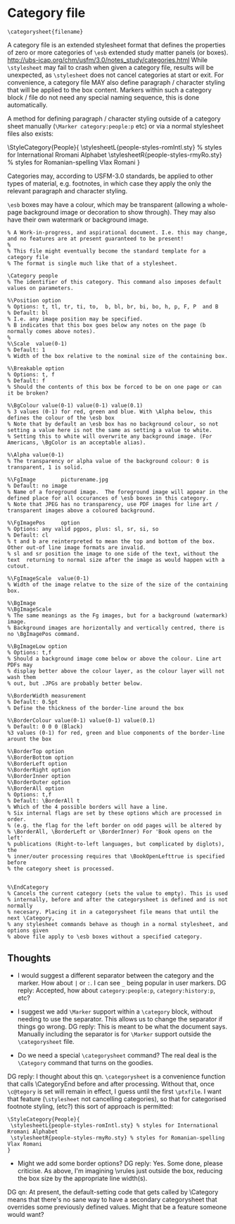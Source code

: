 # Category file

```\categorysheet{filename}```

A category file is an extended stylesheet format that defines the properties of zero or more categories  of ```\esb```  extended study matter panels (or boxes).
http://ubs-icap.org/chm/usfm/3.0/notes_study/categories.html
While ```\stylesheet``` may fail to crash when given a category file, results will be unexpected, as ```\stylesheet``` does not cancel categories 
at start or exit.
For convenience, a category file MAY also define paragraph / character styling that will be applied  to the box content. Markers within such a 
category block / file do not need any special naming sequence, this is done automatically.

A method for defining paragraph / character styling outside of a category sheet manually (```\Marker category:people:p``` etc) or via a 
normal stylesheet files also exists:

\StyleCategory{People}{
 \stylesheetL{people-styles-romIntl.sty} % styles for International Rromani Alphabet
 \stylesheetR{people-styles-rmyRo.sty} % styles for Romanian-spelling Vlax Romani 
}


Categories may, according to USFM-3.0 standards, be applied to other types of material, e.g. footnotes, in which case they apply the 
only the relevant paragraph and character styling. 

```\esb```  boxes may have a colour, which may be transparent (allowing a whole-page background image or decoration to show through). They 
may also have their own watermark or background image.
```
% A Work-in-progress, and aspirational document. I.e. this may change, and no features are at present guaranteed to be present!
% 
% This file might eventually become the standard template for a category file
% The format is single much like that of a stylesheet.

\Category people
% The identifier of this category. This command also imposes default values on parameters.

%\Position option
% Options: t, tl, tr, ti, to,  b, bl, br, bi, bo, h, p, F, P  and B
% Default: bl
% I.e. any image position may be specified. 
% B indicates that this box goes below any notes on the page (b normally comes above notes).
% 
%\Scale  value(0-1)
% Default: 1
% Width of the box relative to the nominal size of the containing box.

%\Breakable option
% Options: t, f
% Default: f
% Should the contents of this box be forced to be on one page or can it be broken?

%\BgColour value(0-1) value(0-1) value(0.1)
% 3 values (0-1) for red, green and blue. With \Alpha below, this defines the colour of the \esb box
% Note that by default an \esb box has no background colour, so not setting a value here is not the same as setting a value to white. 
% Setting this to white will overwrite any background image. (For Americans, \BgColor is an acceptable alias).

%\Alpha value(0-1)
% The transparency or alpha value of the background colour: 0 is transparent, 1 is solid.

%\FgImage        picturename.jpg
% Default: no image
% Name of a foreground image.  The foreground image will appear in the defined place for all occurances of \esb boxes in this category.
% Note that JPEG has no transparency, use PDF images for line art / transparent images above a coloured background.

%\FgImagePos     option
% Options: any valid pgpos, plus: sl, sr, si, so
% Default: cl
% t and b are reinterpreted to mean the top and bottom of the box. Other out-of line image formats are invalid.  
% sl and sr position the image to one side of the text, without the text  returning to normal size after the image as would happen with a cutout.

%\FgImageScale  value(0-1)
% Width of the image relatve to the size of the size of the containing box.

%\BgImage      
%\BgImageScale   
% The same meanings as the Fg images, but for a background (watermark) image. 
% Background images are horizontally and vertically centred, there is no \BgImagePos command.

%\BgImageLow option
% Options: t,f
% Should a background image come below or above the colour. Line art PDFs may
% display better above the colour layer, as the colour layer will not wash them
% out, but .JPGs are probably better below.

%\BorderWidth measurement
% Default: 0.5pt
% Define the thickness of the border-line around the box

%\BorderColour value(0-1) value(0-1) value(0.1)
% Default: 0 0 0 (Black)
%3 values (0-1) for red, green and blue components of the border-line arount the box

%\BorderTop option
%\BorderBottom option
%\BorderLeft option
%\BorderRight option
%\BorderInner option
%\BorderOuter option
%\BorderAll option
% Options: t,f
% Default: \BorderAll t
% Which of the 4 possible borders will have a line.
% Six internal flags are set by these options which are processed in order.
% (e.g. the flag for the left border on odd pages will be altered by
% \BorderAll, \BorderLeft or \BorderInner) For 'Book opens on the left'
% publications (Right-to-left languages, but complicated by diglots), the
% inner/outer processing requires that \BookOpenLefttrue is specified before
% the category sheet is processed.


%\EndCategory
% Cancels the current category (sets the value to empty). This is used
% internally, before and after the categorysheet is defined and is not normally
% necesary. Placing it in a categorysheet file means that until the next \Category,
% any stylesheet commands behave as though in a normal stylesheet, and options given 
% above file apply to \esb boxes without a specified category.
```

## Thoughts
- I would suggest a different separator between the category and the marker. How about `|` or `:`. I can see ```_``` being popular in user markers.
DG reply:  Accepted, how about ```category:people:p```, ```category:history:p```, etc?

- I suggest we add `\Marker` support within a `\category` block, without needing to use the separator. This allows us to change the separator if things go wrong.
DG reply: This is meant to be what the document says.  Manually including the separator is for `\Marker` support outside the `\categorysheet` file.

- Do we need  a special `\categorysheet` command? The real deal is the `\Category` command that turns on the goodies.

DG reply: I thought about this qn. `\categorysheet` is a convenience function that calls \CategoryEnd before and after processing. Without that, 
once `\c@tegory` is set will remain in effect, I guess  until the first
`\ptxfile`. I want that feature (`\stylesheet` not cancelling categories), so
that for categorised footnote styling, (etc?) this sort of approach is permitted:

```
\StyleCategory{People}{
 \stylesheetL{people-styles-romIntl.sty} % styles for International Rromani Alphabet
 \stylesheetR{people-styles-rmyRo.sty} % styles for Romanian-spelling Vlax Romani 
}
```

- Might we add some border options?
DG reply: Yes. Some done, please criticise. As above, I'm imagining \vrules just outside the box, 
reducing the box size by the appropriate line width(s).

DG qn: At present, the default-setting code that gets called by \Category means
that there's no sane way to have a secondary categorysheet that overrides some
previously defined values. Might that be a feature someone would want?

